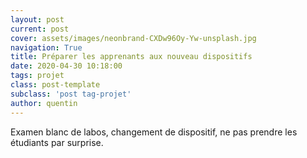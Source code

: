 ```yaml
---
layout: post
current: post
cover: assets/images/neonbrand-CXDw96Oy-Yw-unsplash.jpg
navigation: True
title: Préparer les apprenants aux nouveau dispositifs
date: 2020-04-30 10:18:00
tags: projet
class: post-template
subclass: 'post tag-projet'
author: quentin
---
```


Examen blanc de labos, changement de dispositif, ne pas prendre les étudiants par surprise.